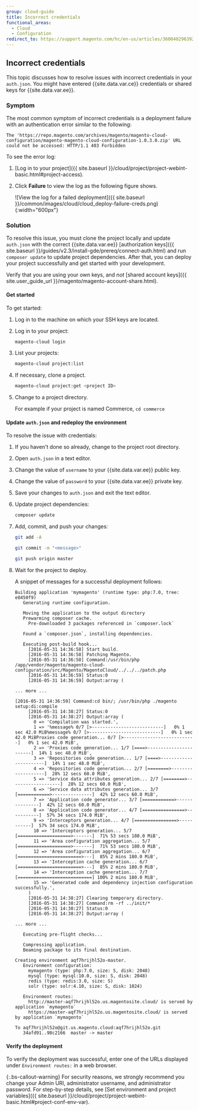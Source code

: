 ```yaml
---
group: cloud-guide
title: Incorrect credentials
functional_areas:
  - Cloud
  - Configuration
redirect_to: https://support.magento.com/hc/en-us/articles/360040296392
---
```


## Incorrect credentials

This topic discusses how to resolve issues with incorrect credentials in your `auth.json`. You might have entered {{site.data.var.ce}} credentials or shared keys for {{site.data.var.ee}}.

### Symptom

The most common symptom of incorrect credentials is a deployment failure with an authentication error similar to the following:

   ```text
   The 'https://repo.magento.com/archives/magento/magento-cloud-configuration/magento-magento-cloud-configuration-1.0.3.0.zip' URL could not be accessed: HTTP/1.1 403 Forbidden
   ```

To see the error log:

1. [Log in to your project]({{ site.baseurl }}/cloud/project/project-webint-basic.html#project-access).
1. Click **Failure** to view the log as the following figure shows.

   ![View the log for a failed deployment]({{ site.baseurl }}/common/images/cloud/cloud_deploy-failure-creds.png){:width="600px"}

### Solution

To resolve this issue, you must clone the project locally and update `auth.json` with the correct {{site.data.var.ee}} [authorization keys]({{ site.baseurl }}/guides/v2.3/install-gde/prereq/connect-auth.html) and run `composer update` to update project dependencies. After that, you can deploy your project successfully and get started with your development.

Verify that you are using your own keys, and *not* [shared account keys]({{ site.user_guide_url }}/magento/magento-account-share.html).

#### Get started

To get started:

1. Log in to the machine on which your SSH keys are located.
1. Log in to your project:

   ```bash
   magento-cloud login
   ```

1. List your projects:

   ```bash
   magento-cloud project:list
   ```

1. If necessary, clone a project.

   ```bash
   magento-cloud project:get <project ID>
   ```

1. Change to a project directory.

   For example if your project is named Commerce, `cd commerce`

#### Update `auth.json` and redeploy the environment

To resolve the issue with credentials:

1. If you haven't done so already, change to the project root directory.
1. Open `auth.json` in a text editor.
1. Change the value of `username` to your {{site.data.var.ee}} public key.
1. Change the value of `password` to your {{site.data.var.ee}} private key.
1. Save your changes to `auth.json` and exit the text editor.
1. Update project dependencies:

   ```bash
   composer update
   ```

1. Add, commit, and push your changes:

   ```bash
   git add -A
   ```

   ```bash
   git commit -m "<message>"
   ```

   ```bash
   git push origin master
   ```

1. Wait for the project to deploy.

   A snippet of messages for a successful deployment follows:

   ```terminal
   Building application 'mymagento' (runtime type: php:7.0, tree: e8450f9)
      Generating runtime configuration.

      Moving the application to the output directory
      Prewarming composer cache.
        Pre-downloaded 3 packages referenced in `composer.lock`

      Found a `composer.json`, installing dependencies.

      Executing post-build hook...
        [2016-05-31 14:36:58] Start build.
        [2016-05-31 14:36:58] Patching Magento.
        [2016-05-31 14:36:58] Command:/usr/bin/php /app/vendor/magento/magento-cloud-configuration/src/Magento/MagentoCloud/../../../patch.php
        [2016-05-31 14:36:59] Status:0
        [2016-05-31 14:36:59] Output:array (

   ... more ...

   [2016-05-31 14:36:59] Command:cd bin/; /usr/bin/php ./magento setup:di:compile
        [2016-05-31 14:38:27] Status:0
        [2016-05-31 14:38:27] Output:array (
          0 => 'Compilation was started.',
          1 => '%message% 0/7 [>---------------------------]   0% 1 sec 42.0 MiB%message% 0/7 [>---------------------------]   0% 1 sec 42.0 MiBProxies code generation... 0/7 [>---------------------------]   0% 1 sec 42.0 MiB',
          2 => 'Proxies code generation... 1/7 [====>-----------------------]  14% 1 sec 48.0 MiB',
          3 => 'Repositories code generation... 1/7 [====>-----------------------]  14% 1 sec 48.0 MiB',
          4 => 'Repositories code generation... 2/7 [========>-------------------]  28% 12 secs 60.0 MiB',
          5 => 'Service data attributes generation... 2/7 [========>-------------------]  28% 12 secs 60.0 MiB',
          6 => 'Service data attributes generation... 3/7 [============>---------------]  42% 12 secs 60.0 MiB',
          7 => 'Application code generator... 3/7 [============>---------------]  42% 12 secs 60.0 MiB',
          8 => 'Application code generator... 4/7 [================>-----------]  57% 34 secs 174.0 MiB',
          9 => 'Interceptors generation... 4/7 [================>-----------]  57% 34 secs 174.0 MiB',
          10 => 'Interceptors generation... 5/7 [====================>-------]  71% 53 secs 180.0 MiB',
          11 => 'Area configuration aggregation... 5/7 [====================>-------]  71% 53 secs 180.0 MiB',
          12 => 'Area configuration aggregation... 6/7 [========================>---]  85% 2 mins 180.0 MiB',
          13 => 'Interception cache generation... 6/7 [========================>---]  85% 2 mins 180.0 MiB',
          14 => 'Interception cache generation... 7/7 [============================] 100% 2 mins 180.0 MiB',
          15 => 'Generated code and dependency injection configuration successfully.',
        )
        [2016-05-31 14:38:27] Clearing temporary directory.
        [2016-05-31 14:38:27] Command:rm -rf ../init/*
        [2016-05-31 14:38:27] Status:0
        [2016-05-31 14:38:27] Output:array (

   ... more ...

      Executing pre-flight checks...

      Compressing application.
      Beaming package to its final destination.

   Creating environment aqf7hrijhl52o-master.
      Environment configuration:
        mymagento (type: php:7.0, size: S, disk: 2048)
        mysql (type: mysql:10.0, size: S, disk: 2048)
        redis (type: redis:3.0, size: S)
        solr (type: solr:4.10, size: S, disk: 1024)

      Environment routes:
        http://master-aqf7hrijhl52o.us.magentosite.cloud/ is served by application `mymagento`
        https://master-aqf7hrijhl52o.us.magentosite.cloud/ is served by application `mymagento`

   To aqf7hrijhl52o@git.us.magento.cloud:aqf7hrijhl52o.git
      34afd91..98c2166  master -> master
   ```

#### Verify the deployment

To verify the deployment was successful, enter one of the URLs displayed under `Environment routes:` in a web browser.

{:.bs-callout-warning}
For security reasons, we strongly recommend you change your Admin URI, administrator username, and administrator password. For step-by-step details, see [Set environment and project variables]({{ site.baseurl }}/cloud/project/project-webint-basic.html#project-conf-env-var).
